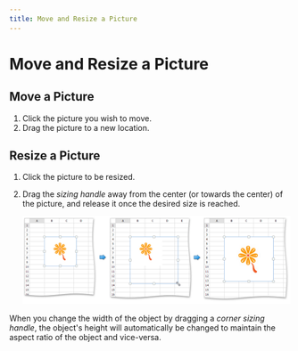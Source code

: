 ```yaml
---
title: Move and Resize a Picture
---
```

# Move and Resize a Picture
## Move a Picture
1. Click the picture you wish to move.
2. Drag the picture to a new location.

## Resize a Picture
1. Click the picture to be resized.
2. Drag the _sizing handle_ away from the center (or towards the center) of the picture, and release it once the desired size is reached.
	
	![EUD_ASPxSpreadsheet_Insert_MoveResizeImage](../../../images/Img26138.png)

When you change the width of the object by dragging a _corner sizing handle_, the object's height will automatically be changed to maintain the aspect ratio of the object and vice-versa.